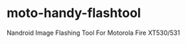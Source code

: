 moto-handy-flashtool
====================

Nandroid Image Flashing Tool For Motorola Fire XT530/531
